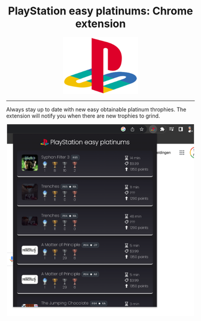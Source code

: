 <h1 align="center">PlayStation easy platinums: Chrome extension</h1>

<p align="center">
   <img src="https://github.com/robiningelbrecht/playstation-easy-platinums/raw/master/assets/ps-logo.png" width="200"
         alt="PlayStation">
</p>

---

Always stay up to date with new easy obtainable platinum throphies. 
The extension will notify you when there are new trophies to grind.

<p align="center">
<img src="https://raw.githubusercontent.com/robiningelbrecht/playstation-easy-platinums-chrome-extension/master/images/readme.png" width="500" alt="example">
</p>
